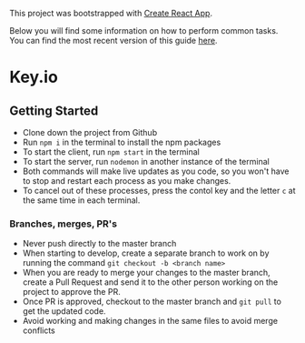 This project was bootstrapped with [Create React App](https://github.com/facebook/create-react-app).

Below you will find some information on how to perform common tasks.<br>
You can find the most recent version of this guide [here](https://github.com/facebook/create-react-app/blob/master/packages/react-scripts/template/README.md).

# Key.io

## Getting Started
- Clone down the project from Github
- Run `npm i` in the terminal to install the npm packages
- To start the client, run `npm start` in the terminal
- To start the server, run `nodemon` in another instance of the terminal
- Both commands will make live updates as you code, so you won't have to stop and restart each process as you make changes.
- To cancel out of these processes, press the contol key and the letter `c` at the same time in each terminal.
### Branches, merges, PR's
- Never push directly to the master branch
- When starting to develop, create a separate branch to work on by running the command `git checkout -b <branch name>`
- When you are ready to merge your changes to the master branch, create a Pull Request and send it to the other person working on the project to approve the PR.
- Once PR is approved, checkout to the master branch and `git pull` to get the updated code.
- Avoid working and making changes in the same files to avoid merge conflicts